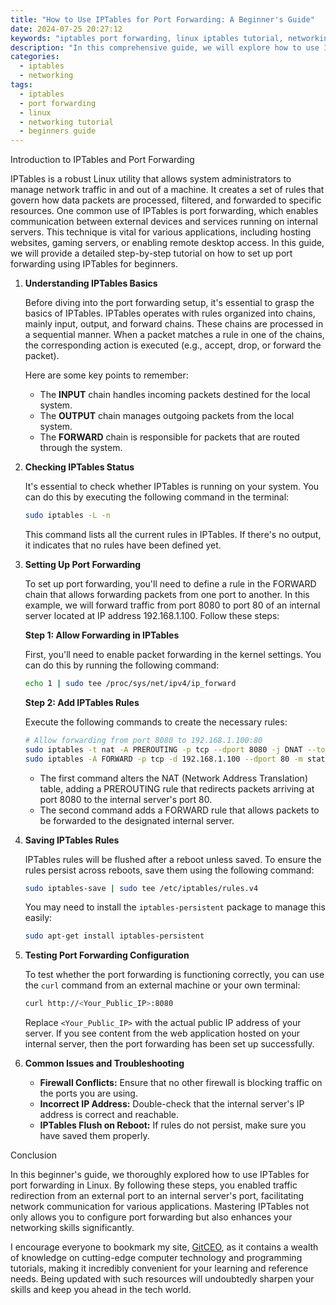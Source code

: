 ```yaml
---
title: "How to Use IPTables for Port Forwarding: A Beginner's Guide"
date: 2024-07-25 20:27:12
keywords: "iptables port forwarding, linux iptables tutorial, networking port forwarding, iptables configuration, beginners guide iptables"
description: "In this comprehensive guide, we will explore how to use IPTables for port forwarding in Linux systems. IPTables is a powerful tool for managing network traffic and can be particularly useful for various network configurations such as redirecting traffic from one port to another and enabling remote access to services. This guide is designed for beginners and will walk you through the essential concepts of IPTables, the setup process for port forwarding, and supplementary information valuable for mastering IPTables configurations. By the end of this tutorial, you will be equipped with the knowledge required to efficiently manage port forwarding using IPTables, ensuring your Linux machine can communicate seamlessly over networks."
categories:
  - iptables
  - networking
tags:
  - iptables
  - port forwarding
  - linux
  - networking tutorial
  - beginners guide
---
```


Introduction to IPTables and Port Forwarding

IPTables is a robust Linux utility that allows system administrators to manage network traffic in and out of a machine. It creates a set of rules that govern how data packets are processed, filtered, and forwarded to specific resources. One common use of IPTables is port forwarding, which enables communication between external devices and services running on internal servers. This technique is vital for various applications, including hosting websites, gaming servers, or enabling remote desktop access. In this guide, we will provide a detailed step-by-step tutorial on how to set up port forwarding using IPTables for beginners.

<!-- more -->

1. **Understanding IPTables Basics**

   Before diving into the port forwarding setup, it's essential to grasp the basics of IPTables. IPTables operates with rules organized into chains, mainly input, output, and forward chains. These chains are processed in a sequential manner. When a packet matches a rule in one of the chains, the corresponding action is executed (e.g., accept, drop, or forward the packet).

   Here are some key points to remember:
   - The **INPUT** chain handles incoming packets destined for the local system.
   - The **OUTPUT** chain manages outgoing packets from the local system.
   - The **FORWARD** chain is responsible for packets that are routed through the system.

2. **Checking IPTables Status**

   It's essential to check whether IPTables is running on your system. You can do this by executing the following command in the terminal:

   ```bash
   sudo iptables -L -n
   ```

   This command lists all the current rules in IPTables. If there's no output, it indicates that no rules have been defined yet.

3. **Setting Up Port Forwarding**

   To set up port forwarding, you'll need to define a rule in the FORWARD chain that allows forwarding packets from one port to another. In this example, we will forward traffic from port 8080 to port 80 of an internal server located at IP address 192.168.1.100. Follow these steps:

   **Step 1: Allow Forwarding in IPTables**

   First, you'll need to enable packet forwarding in the kernel settings. You can do this by running the following command:

   ```bash
   echo 1 | sudo tee /proc/sys/net/ipv4/ip_forward
   ```

   **Step 2: Add IPTables Rules**

   Execute the following commands to create the necessary rules:

   ```bash
   # Allow forwarding from port 8080 to 192.168.1.100:80
   sudo iptables -t nat -A PREROUTING -p tcp --dport 8080 -j DNAT --to-destination 192.168.1.100:80 # Set the destination
   sudo iptables -A FORWARD -p tcp -d 192.168.1.100 --dport 80 -m state --state NEW,ERROR,INVALID,RELATED,ESTABLISHED -j ACCEPT # Allow forwarding
   ```

   - The first command alters the NAT (Network Address Translation) table, adding a PREROUTING rule that redirects packets arriving at port 8080 to the internal server's port 80.
   - The second command adds a FORWARD rule that allows packets to be forwarded to the designated internal server.

4. **Saving IPTables Rules**

   IPTables rules will be flushed after a reboot unless saved. To ensure the rules persist across reboots, save them using the following command:

   ```bash
   sudo iptables-save | sudo tee /etc/iptables/rules.v4
   ```

   You may need to install the `iptables-persistent` package to manage this easily:

   ```bash
   sudo apt-get install iptables-persistent
   ```

5. **Testing Port Forwarding Configuration**

   To test whether the port forwarding is functioning correctly, you can use the `curl` command from an external machine or your own terminal:

   ```bash
   curl http://<Your_Public_IP>:8080
   ```

   Replace `<Your_Public_IP>` with the actual public IP address of your server. If you see content from the web application hosted on your internal server, then the port forwarding has been set up successfully.

6. **Common Issues and Troubleshooting**

   - **Firewall Conflicts:** Ensure that no other firewall is blocking traffic on the ports you are using.
   - **Incorrect IP Address:** Double-check that the internal server's IP address is correct and reachable.
   - **IPTables Flush on Reboot:** If rules do not persist, make sure you have saved them properly.

Conclusion

In this beginner's guide, we thoroughly explored how to use IPTables for port forwarding in Linux. By following these steps, you enabled traffic redirection from an external port to an internal server's port, facilitating network communication for various applications. Mastering IPTables not only allows you to configure port forwarding but also enhances your networking skills significantly. 

I encourage everyone to bookmark my site, [GitCEO](https://gitceo.com), as it contains a wealth of knowledge on cutting-edge computer technology and programming tutorials, making it incredibly convenient for your learning and reference needs. Being updated with such resources will undoubtedly sharpen your skills and keep you ahead in the tech world.